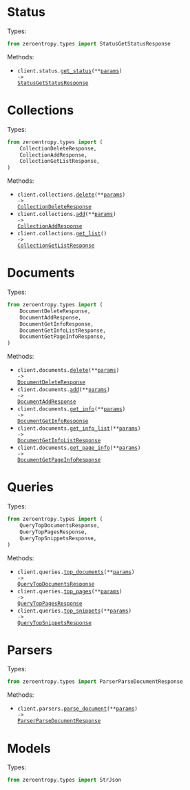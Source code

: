 # Status

Types:

```python
from zeroentropy.types import StatusGetStatusResponse
```

Methods:

- <code title="post /status/get-status">client.status.<a href="./src/zeroentropy/resources/status.py">get_status</a>(\*\*<a href="src/zeroentropy/types/status_get_status_params.py">params</a>) -> <a href="./src/zeroentropy/types/status_get_status_response.py">StatusGetStatusResponse</a></code>

# Collections

Types:

```python
from zeroentropy.types import (
    CollectionDeleteResponse,
    CollectionAddResponse,
    CollectionGetListResponse,
)
```

Methods:

- <code title="post /collections/delete-collection">client.collections.<a href="./src/zeroentropy/resources/collections.py">delete</a>(\*\*<a href="src/zeroentropy/types/collection_delete_params.py">params</a>) -> <a href="./src/zeroentropy/types/collection_delete_response.py">CollectionDeleteResponse</a></code>
- <code title="post /collections/add-collection">client.collections.<a href="./src/zeroentropy/resources/collections.py">add</a>(\*\*<a href="src/zeroentropy/types/collection_add_params.py">params</a>) -> <a href="./src/zeroentropy/types/collection_add_response.py">CollectionAddResponse</a></code>
- <code title="post /collections/get-collection-list">client.collections.<a href="./src/zeroentropy/resources/collections.py">get_list</a>() -> <a href="./src/zeroentropy/types/collection_get_list_response.py">CollectionGetListResponse</a></code>

# Documents

Types:

```python
from zeroentropy.types import (
    DocumentDeleteResponse,
    DocumentAddResponse,
    DocumentGetInfoResponse,
    DocumentGetInfoListResponse,
    DocumentGetPageInfoResponse,
)
```

Methods:

- <code title="post /documents/delete-document">client.documents.<a href="./src/zeroentropy/resources/documents.py">delete</a>(\*\*<a href="src/zeroentropy/types/document_delete_params.py">params</a>) -> <a href="./src/zeroentropy/types/document_delete_response.py">DocumentDeleteResponse</a></code>
- <code title="post /documents/add-document">client.documents.<a href="./src/zeroentropy/resources/documents.py">add</a>(\*\*<a href="src/zeroentropy/types/document_add_params.py">params</a>) -> <a href="./src/zeroentropy/types/document_add_response.py">DocumentAddResponse</a></code>
- <code title="post /documents/get-document-info">client.documents.<a href="./src/zeroentropy/resources/documents.py">get_info</a>(\*\*<a href="src/zeroentropy/types/document_get_info_params.py">params</a>) -> <a href="./src/zeroentropy/types/document_get_info_response.py">DocumentGetInfoResponse</a></code>
- <code title="post /documents/get-document-info-list">client.documents.<a href="./src/zeroentropy/resources/documents.py">get_info_list</a>(\*\*<a href="src/zeroentropy/types/document_get_info_list_params.py">params</a>) -> <a href="./src/zeroentropy/types/document_get_info_list_response.py">DocumentGetInfoListResponse</a></code>
- <code title="post /documents/get-page-info">client.documents.<a href="./src/zeroentropy/resources/documents.py">get_page_info</a>(\*\*<a href="src/zeroentropy/types/document_get_page_info_params.py">params</a>) -> <a href="./src/zeroentropy/types/document_get_page_info_response.py">DocumentGetPageInfoResponse</a></code>

# Queries

Types:

```python
from zeroentropy.types import (
    QueryTopDocumentsResponse,
    QueryTopPagesResponse,
    QueryTopSnippetsResponse,
)
```

Methods:

- <code title="post /queries/top-documents">client.queries.<a href="./src/zeroentropy/resources/queries.py">top_documents</a>(\*\*<a href="src/zeroentropy/types/query_top_documents_params.py">params</a>) -> <a href="./src/zeroentropy/types/query_top_documents_response.py">QueryTopDocumentsResponse</a></code>
- <code title="post /queries/top-pages">client.queries.<a href="./src/zeroentropy/resources/queries.py">top_pages</a>(\*\*<a href="src/zeroentropy/types/query_top_pages_params.py">params</a>) -> <a href="./src/zeroentropy/types/query_top_pages_response.py">QueryTopPagesResponse</a></code>
- <code title="post /queries/top-snippets">client.queries.<a href="./src/zeroentropy/resources/queries.py">top_snippets</a>(\*\*<a href="src/zeroentropy/types/query_top_snippets_params.py">params</a>) -> <a href="./src/zeroentropy/types/query_top_snippets_response.py">QueryTopSnippetsResponse</a></code>

# Parsers

Types:

```python
from zeroentropy.types import ParserParseDocumentResponse
```

Methods:

- <code title="post /parsers/parse-document">client.parsers.<a href="./src/zeroentropy/resources/parsers.py">parse_document</a>(\*\*<a href="src/zeroentropy/types/parser_parse_document_params.py">params</a>) -> <a href="./src/zeroentropy/types/parser_parse_document_response.py">ParserParseDocumentResponse</a></code>

# Models

Types:

```python
from zeroentropy.types import StrJson
```
